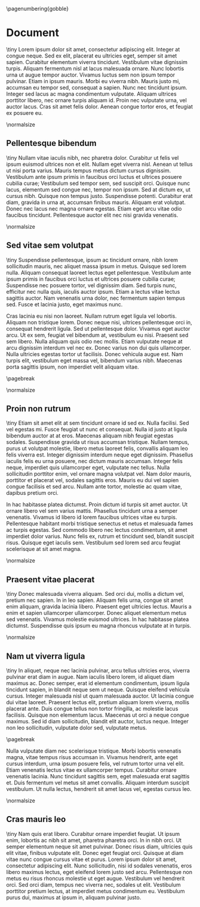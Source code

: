 \pagenumbering{gobble}
# Document
\tiny
Lorem ipsum dolor sit amet, consectetur adipiscing elit. Integer at congue neque. Sed ex elit, placerat eu ultricies eget, semper sit amet sapien. Curabitur elementum viverra tincidunt. Vestibulum vitae dignissim turpis. Aliquam fermentum nisl at lacus malesuada ornare. Nunc lobortis urna ut augue tempor auctor. Vivamus luctus sem non ipsum tempor pulvinar. Etiam in ipsum mauris. Morbi eu viverra nibh. Mauris justo mi, accumsan eu tempor sed, consequat a sapien. Nunc nec tincidunt ipsum. Integer sed lacus ac magna condimentum vulputate. Aliquam ultrices porttitor libero, nec ornare turpis aliquam id. Proin nec vulputate urna, vel auctor lacus. Cras sit amet felis dolor. Aenean congue tortor eros, et feugiat ex posuere eu.

\normalsize
## Pellentesque bibendum
\tiny
Nullam vitae iaculis nibh, nec pharetra dolor. Curabitur ut felis vel ipsum euismod ultrices non et elit. Nullam eget viverra nisl. Aenean ut tellus ut nisi porta varius. Mauris tempus metus dictum cursus dignissim. Vestibulum ante ipsum primis in faucibus orci luctus et ultrices posuere cubilia curae; Vestibulum sed tempor sem, sed suscipit orci. Quisque nunc lacus, elementum sed congue nec, tempor non ipsum. Sed at dictum ex, ut cursus nibh. Quisque non tempus justo. Suspendisse potenti. Curabitur erat diam, gravida in urna at, accumsan finibus mauris. Aliquam erat volutpat. Donec nec lacus nec magna ornare egestas. Etiam eget arcu vitae odio faucibus tincidunt. Pellentesque auctor elit nec nisi gravida venenatis.

\normalsize
## Sed vitae sem volutpat
\tiny
Suspendisse pellentesque, ipsum ac tincidunt ornare, nibh lorem sollicitudin mauris, nec aliquet massa ipsum in metus. Quisque sed lorem nulla. Aliquam consequat laoreet lectus eget pellentesque. Vestibulum ante ipsum primis in faucibus orci luctus et ultrices posuere cubilia curae; Suspendisse nec posuere tortor, vel dignissim diam. Sed turpis nunc, efficitur nec nulla quis, iaculis auctor ipsum. Etiam a lectus vitae lectus sagittis auctor. Nam venenatis urna dolor, nec fermentum sapien tempus sed. Fusce et lacinia justo, eget maximus nunc.

Cras lacinia eu nisi non laoreet. Nullam rutrum eget ligula vel lobortis. Aliquam non tristique lorem. Donec neque nisi, ultrices pellentesque orci in, consequat hendrerit ligula. Sed ut pellentesque dolor. Vivamus eget auctor arcu. Ut ex sem, feugiat vel bibendum at, vestibulum eu nisi. Praesent sed sem libero. Nulla aliquam quis odio nec mollis. Etiam vulputate neque at arcu dignissim interdum vel nec ex. Donec varius non dui quis ullamcorper. Nulla ultricies egestas tortor ut facilisis. Donec vehicula augue est. Nam turpis elit, vestibulum eget massa vel, bibendum varius nibh. Maecenas porta sagittis ipsum, non imperdiet velit aliquam vitae.

\pagebreak

\normalsize
## Proin non rutrum
\tiny
Etiam sit amet elit at sem tincidunt ornare id sed ex. Nulla facilisi. Sed vel egestas mi. Fusce feugiat ut nunc et consequat. Nulla id justo at ligula bibendum auctor at at eros. Maecenas aliquam nibh feugiat egestas sodales. Suspendisse gravida ut risus accumsan tristique. Nullam tempus, purus ut volutpat molestie, libero metus laoreet felis, convallis aliquam leo felis viverra est. Integer dignissim interdum neque eget dignissim. Phasellus iaculis felis eu urna posuere, nec dictum mauris accumsan. Integer felis neque, imperdiet quis ullamcorper eget, vulputate nec tellus. Nulla sollicitudin porttitor enim, vel ornare magna volutpat vel. Nam dolor mauris, porttitor et placerat vel, sodales sagittis eros. Mauris eu dui vel sapien congue facilisis et sed arcu. Nullam ante tortor, molestie ac quam vitae, dapibus pretium orci.

In hac habitasse platea dictumst. Proin dictum id turpis sit amet auctor. Ut ornare libero vel sem varius mattis. Phasellus tincidunt urna a semper venenatis. Vivamus id libero id lorem faucibus ultrices vitae eu turpis. Pellentesque habitant morbi tristique senectus et netus et malesuada fames ac turpis egestas. Sed commodo libero nec lectus condimentum, sit amet imperdiet dolor varius. Nunc felis ex, rutrum et tincidunt sed, blandit suscipit risus. Quisque eget iaculis sem. Vestibulum sed lorem sed arcu feugiat scelerisque at sit amet magna.

\normalsize
## Praesent vitae placerat
\tiny
Donec malesuada viverra aliquam. Sed orci dui, mollis a dictum vel, pretium nec sapien. In in leo sapien. Aliquam felis urna, congue sit amet enim aliquam, gravida lacinia libero. Praesent eget ultricies lectus. Mauris a enim et sapien ullamcorper ullamcorper. Donec aliquet elementum metus sed venenatis. Vivamus molestie euismod ultrices. In hac habitasse platea dictumst. Suspendisse quis ipsum eu magna rhoncus vulputate at in turpis.

\normalsize
## Nam ut viverra ligula
\tiny
In aliquet, neque nec lacinia pulvinar, arcu tellus ultricies eros, viverra pulvinar erat diam in augue. Nam iaculis libero lorem, id aliquet diam maximus ac. Donec semper, erat id elementum condimentum, ipsum ligula tincidunt sapien, in blandit neque sem ut neque. Quisque eleifend vehicula cursus. Integer malesuada nisl ut quam malesuada auctor. Ut lacinia congue dui vitae laoreet. Praesent lectus elit, pretium aliquam lorem viverra, mollis placerat ante. Duis congue tellus non tortor fringilla, ac molestie lacus facilisis. Quisque non elementum lacus. Maecenas ut orci a neque congue maximus. Sed id diam sollicitudin, blandit elit auctor, luctus neque. Integer non leo sollicitudin, vulputate dolor sed, vulputate metus.

\pagebreak

Nulla vulputate diam nec scelerisque tristique. Morbi lobortis venenatis magna, vitae tempus risus accumsan in. Vivamus hendrerit, ante eget cursus interdum, urna ipsum posuere felis, vel rutrum tortor urna vel elit. Etiam venenatis lectus vitae ex ullamcorper tempus. Curabitur ornare venenatis lacinia. Nunc tincidunt sagittis sem, eget malesuada erat sagittis et. Duis fermentum vel metus sit amet convallis. Aliquam interdum suscipit vestibulum. Ut nulla lectus, hendrerit sit amet lacus vel, egestas cursus leo.

\normalsize
## Cras mauris leo
\tiny
Nam quis erat libero. Curabitur ornare imperdiet feugiat. Ut ipsum enim, lobortis ac nibh sit amet, pharetra pharetra orci. In in nibh orci. Ut semper elementum neque sit amet pulvinar. Donec risus diam, ultricies quis elit vitae, finibus vulputate elit. Donec eget feugiat orci. Quisque at diam vitae nunc congue cursus vitae et purus. Lorem ipsum dolor sit amet, consectetur adipiscing elit. Nunc sollicitudin, nisi id sodales venenatis, eros libero maximus lectus, eget eleifend lorem justo sed arcu. Pellentesque non metus eu risus rhoncus molestie ut eget augue. Vestibulum vel hendrerit orci. Sed orci diam, tempus nec viverra nec, sodales ut elit. Vestibulum porttitor pretium lectus, at imperdiet metus condimentum eu. Vestibulum purus dui, maximus at ipsum in, aliquam pulvinar justo.